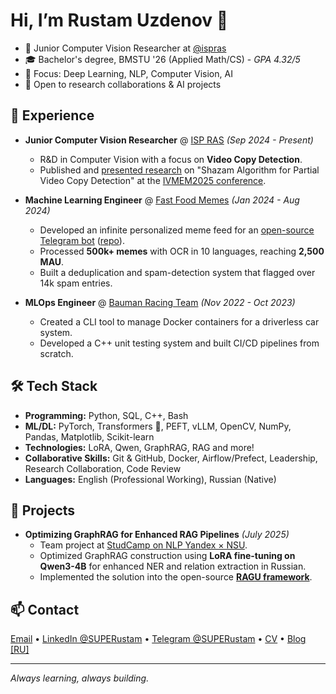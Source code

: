 # Hi, I’m Rustam Uzdenov 👋

- 🧠 Junior Computer Vision Researcher at [@ispras](https://github.com/ispras)
- 🎓 Bachelor's degree, BMSTU '26 (Applied Math/CS) - _GPA 4.32/5_
- 🔬 Focus: Deep Learning, NLP, Computer Vision, AI
- 🤝 Open to research collaborations & AI projects

## 💼 Experience

- __Junior Computer Vision Researcher__ @ [ISP RAS](https://www.ispras.ru/) _(Sep 2024 - Present)_
  - R&D in Computer Vision with a focus on **Video Copy Detection**.
  - Published and [presented research](https://vkvideo.ru/video-214485707_456239046) on "Shazam Algorithm for Partial Video Copy Detection" at the [IVMEM2025 conference](https://www.ivannikov-ws.org).

- __Machine Learning Engineer__ @ [Fast Food Memes](https://github.com/ffmemes) _(Jan 2024 - Aug 2024)_
  - Developed an infinite personalized meme feed for an [open-source Telegram bot](https://t.me/ffmemesbot) ([repo](https://github.com/ffmemes/ff-backend)).
  - Processed **500k+ memes** with OCR in 10 languages, reaching **2,500 MAU**.
  - Built a deduplication and spam-detection system that flagged over 14k spam entries.

- __MLOps Engineer__ @ [Bauman Racing Team](https://baumanracing.ru/) _(Nov 2022 - Oct 2023)_
  - Created a CLI tool to manage Docker containers for a driverless car system.
  - Developed a C++ unit testing system and built CI/CD pipelines from scratch.

## 🛠️ Tech Stack
- __Programming:__ Python, SQL, C++, Bash
- __ML/DL:__ PyTorch, Transformers 🤗, PEFT, vLLM, OpenCV, NumPy, Pandas, Matplotlib, Scikit-learn
- __Technologies:__ LoRA, Qwen, GraphRAG, RAG and more!
- __Collaborative Skills:__ Git & GitHub, Docker, Airflow/Prefect, Leadership, Research Collaboration, Code Review
- __Languages:__ English (Professional Working), Russian (Native)

## 📌 Projects
- __Optimizing GraphRAG for Enhanced RAG Pipelines__ _(July 2025)_
  - Team project at [StudCamp on NLP Yandex × NSU](https://education.yandex.ru/profile/docs?id=8bc78ae0-00c9-4d0b-b39c-3423d470dd3a).
  - Optimized GraphRAG construction using **LoRA fine-tuning on Qwen3-4B** for enhanced NER and relation extraction in Russian.
  - Implemented the solution into the open-source [**RAGU framework**](https://github.com/AsphodelRem/RAGU).

## 📫 Contact
[Email](mailto:498rustam@gmail.com) • [LinkedIn @SUPERustam](https://www.linkedin.com/in/superustam) • [Telegram @SUPERustam](https://t.me/SUPERustam) • [CV](CV_Researcher_Rustam_Uzdenov.pdf) • [Blog [RU] ](https://t.me/superustam_blog) 

---

*Always learning, always building.*
